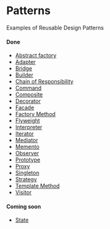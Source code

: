 Patterns
===================

Examples of Reusable Design Patterns

#### Done
* [Abstract factory](https://github.com/keygenqt/skill-patterns/blob/master/src/main/kotlin/com/keygenqt/patterns/pattern/abstract_factory/Runner.kt#L9)
* [Adapter](https://github.com/keygenqt/skill-patterns/blob/master/src/main/kotlin/com/keygenqt/patterns/pattern/adapter/Runner.kt#L5)
* [Bridge](https://github.com/keygenqt/skill-patterns/blob/master/src/main/kotlin/com/keygenqt/patterns/pattern/bridge/Runner.kt#L5)
* [Builder](https://github.com/keygenqt/skill-patterns/blob/master/src/main/kotlin/com/keygenqt/patterns/pattern/builder/Runner.kt#L5)
* [Chain of Responsibility](https://github.com/keygenqt/skill-patterns/blob/master/src/main/kotlin/com/keygenqt/patterns/pattern/chain_of_responsibility/Runner.kt#L5)
* [Command](https://github.com/keygenqt/skill-patterns/blob/master/src/main/kotlin/com/keygenqt/patterns/pattern/command/Runner.kt#L5)
* [Composite](https://github.com/keygenqt/skill-patterns/blob/master/src/main/kotlin/com/keygenqt/patterns/pattern/composite/Runner.kt#L5)
* [Decorator](https://github.com/keygenqt/skill-patterns/blob/master/src/main/kotlin/com/keygenqt/patterns/pattern/decorator/Runner.kt#L5)
* [Facade](https://github.com/keygenqt/skill-patterns/blob/master/src/main/kotlin/com/keygenqt/patterns/pattern/facade/Runner.kt#L5)
* [Factory Method](https://github.com/keygenqt/skill-patterns/blob/master/src/main/kotlin/com/keygenqt/patterns/pattern/factory_method/Runner.kt#L5)
* [Flyweight](https://github.com/keygenqt/skill-patterns/blob/master/src/main/kotlin/com/keygenqt/patterns/pattern/flyweight/Runner.kt#L5)
* [Interpreter](https://github.com/keygenqt/skill-patterns/blob/master/src/main/kotlin/com/keygenqt/patterns/pattern/interpreter/Runner.kt#L5)
* [Iterator](https://github.com/keygenqt/skill-patterns/blob/master/src/main/kotlin/com/keygenqt/patterns/pattern/iterator/Runner.kt#L5)
* [Mediator](https://github.com/keygenqt/skill-patterns/blob/master/src/main/kotlin/com/keygenqt/patterns/pattern/mediator/Runner.kt#L5)
* [Memento](https://github.com/keygenqt/skill-patterns/blob/master/src/main/kotlin/com/keygenqt/patterns/pattern/memento/Runner.kt#L5)
* [Observer](https://github.com/keygenqt/skill-patterns/blob/master/src/main/kotlin/com/keygenqt/patterns/pattern/observer/Runner.kt#L5)
* [Prototype](https://github.com/keygenqt/skill-patterns/blob/master/src/main/kotlin/com/keygenqt/patterns/pattern/prototype/Runner.kt#L5)
* [Proxy](https://github.com/keygenqt/skill-patterns/blob/master/src/main/kotlin/com/keygenqt/patterns/pattern/proxy/Runner.kt#L5)
* [Singleton](https://github.com/keygenqt/skill-patterns/blob/master/src/main/kotlin/com/keygenqt/patterns/pattern/singleton/Runner.kt#L5)
* [Strategy](https://github.com/keygenqt/skill-patterns/blob/master/src/main/kotlin/com/keygenqt/patterns/pattern/strategy/Runner.kt#L5)
* [Template Method](https://github.com/keygenqt/skill-patterns/blob/master/src/main/kotlin/com/keygenqt/patterns/pattern/template_method/Runner.kt#L5)
* [Visitor](https://github.com/keygenqt/skill-patterns/blob/master/src/main/kotlin/com/keygenqt/patterns/pattern/visitor/Runner.kt#L5)

#### Coming soon
* [State](https://en.wikipedia.org/wiki/State_pattern)

